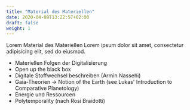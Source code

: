 ```yaml
---
title: "Material des Materiellen"
date: 2020-04-08T13:22:57+02:00
draft: false
weight: 1
---
```


Lorem Material des Materiellen Lorem ipsum dolor sit amet, consectetur adipisicing elit, sed do eiusmod.

- Materiellen Folgen der Digitalisierung
- Open up the black box
- Digitale Stoffwechsel beschreiben (Armin Nassehi)
- Gaia-Theorien → Notion of the Earth (see Lukas' Introduction to Comparative Planetology)
- Energie und Ressourcen
- Polytemporality (nach Rosi Braidotti)